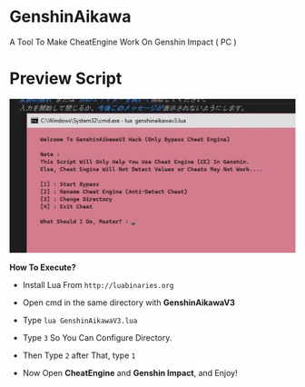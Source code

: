 # GenshinAikawa
A Tool To Make CheatEngine Work On Genshin Impact ( PC )

# Preview Script
![GenshinAikawaV3](https://github.com/AikawaAsami/GenshinAikawa/blob/main/Aikawa.jpg)

**How To Execute?**
 - Install Lua From ``http://luabinaries.org``
 - Open cmd in the same directory with **GenshinAikawaV3**
 - Type ``lua GenshinAikawaV3.lua``
 - Type ``3`` So You Can Configure Directory.
 - Then Type ``2`` after That, type ``1``

 - Now Open **CheatEngine** and **Genshin Impact**, and Enjoy!

